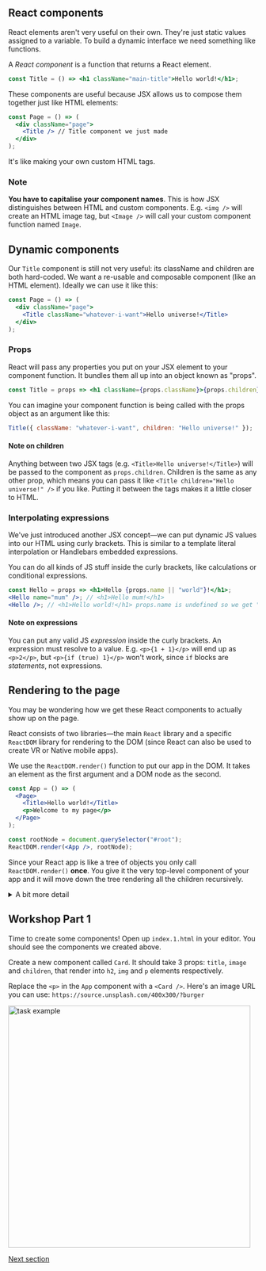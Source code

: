 ## React components

React elements aren't very useful on their own. They're just static values assigned to a variable. To build a dynamic interface we need something like functions.

A _React component_ is a function that returns a React element.

```jsx
const Title = () => <h1 className="main-title">Hello world!</h1>;
```

These components are useful because JSX allows us to compose them together just like HTML elements:

```jsx
const Page = () => (
  <div className="page">
    <Title /> // Title component we just made
  </div>
);
```

It's like making your own custom HTML tags.

### Note

**You have to capitalise your component names**. This is how JSX distinguishes between HTML and custom components. E.g. `<img />` will create an HTML image tag, but `<Image />` will call your custom component function named `Image`.

## Dynamic components

Our `Title` component is still not very useful: its className and children are both hard-coded. We want a re-usable and composable component (like an HTML element). Ideally we can use it like this:

```jsx
const Page = () => (
  <div className="page">
    <Title className="whatever-i-want">Hello universe!</Title>
  </div>
);
```

### Props

React will pass any properties you put on your JSX element to your component function. It bundles them all up into an object known as "props".

```jsx
const Title = props => <h1 className={props.className}>{props.children}</h1>;
```

You can imagine your component function is being called with the props object as an argument like this:

```javascript
Title({ className: "whatever-i-want", children: "Hello universe!" });
```

#### Note on children

Anything between two JSX tags (e.g. `<Title>Hello universe!</Title>`) will be passed to the component as `props.children`. Children is the same as any other prop, which means you can pass it like `<Title children="Hello universe!" />` if you like. Putting it between the tags makes it a little closer to HTML.

### Interpolating expressions

We've just introduced another JSX concept—we can put dynamic JS values into our HTML using curly brackets. This is similar to a template literal interpolation or Handlebars embedded expressions.

You can do all kinds of JS stuff inside the curly brackets, like calculations or conditional expressions.

```jsx
const Hello = props => <h1>Hello {props.name || "world"}!</h1>;
<Hello name="mum" />; // <h1>Hello mum!</h1>
<Hello />; // <h1>Hello world!</h1> props.name is undefined so we get "world" instead
```

#### Note on expressions

You can put any valid JS _expression_ inside the curly brackets. An expression must resolve to a value. E.g. `<p>{1 + 1}</p>` will end up as `<p>2</p>`, but `<p>{if (true) 1}</p>` won't work, since `if` blocks are _statements_, not expressions.

## Rendering to the page

You may be wondering how we get these React components to actually show up on the page.

React consists of two libraries—the main `React` library and a specific `ReactDOM` library for rendering to the DOM (since React can also be used to create VR or Native mobile apps).

We use the `ReactDOM.render()` function to put our app in the DOM. It takes an element as the first argument and a DOM node as the second.

```jsx
const App = () => (
  <Page>
    <Title>Hello world!</Title>
    <p>Welcome to my page</p>
  </Page>
);

const rootNode = document.querySelector("#root");
ReactDOM.render(<App />, rootNode);
```

Since your React app is like a tree of objects you only call `ReactDOM.render()` **once**. You give it the very top-level component of your app and it will move down the tree rendering all the children recursively.

<details>
<summary>A bit more detail</summary>

The component functions return React elements, which are objects describing an element, its properties, and its children. These objects form a tree, with a top-level element that renders child elements, that in turn have their own children. A small app might produce a tree like this:

```jsx
const App = () => (
  <Page>
    <Title>Hello world!</Title>
    <p>Welcome to my page</p>
  </Page>
);

// App returns an object roughly like this:
// {
//   type: App,
//   props: {
//     children: [
//       {
//         type: Title,
//         props: {
//           children: "Hello world!",
//         },
//       },
//       {
//         type: "p",
//         props: {
//           children: "Welcome to my page",
//         },
//       },
//     ],
//   },
// };

const rootNode = document.querySelector("#root");
ReactDOM.render(<App />, root);

// will render this HTML to the DOM:
// <div className="page">
//   <h1>Hello world!</h1>
//   <p>Welcome to my page</p>
// </div>
```

</details>

## Workshop Part 1

Time to create some components! Open up `index.1.html` in your editor. You should see the components we created above.

Create a new component called `Card`. It should take 3 props: `title`, `image` and `children`, that render into `h2`, `img` and `p` elements respectively.

Replace the `<p>` in the `App` component with a `<Card />`. Here's an image URL you can use: `https://source.unsplash.com/400x300/?burger`

<img width="489" alt="task example" src="https://user-images.githubusercontent.com/9408641/58386359-a0ebc880-7ff6-11e9-8214-48b9206aa711.png">

[Next section](/03-a-date-with-state)
